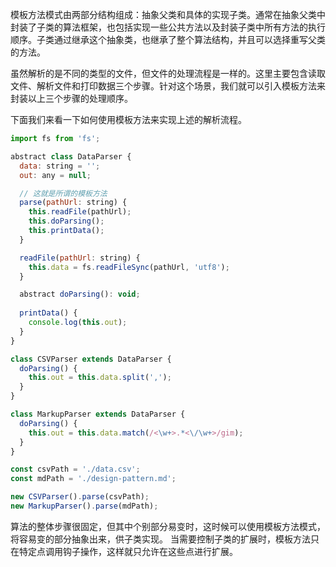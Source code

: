 模板方法模式由两部分结构组成：抽象父类和具体的实现子类。通常在抽象父类中封装了子类的算法框架，也包括实现一些公共方法以及封装子类中所有方法的执行顺序。子类通过继承这个抽象类，也继承了整个算法结构，并且可以选择重写父类的方法。

虽然解析的是不同的类型的文件，但文件的处理流程是一样的。这里主要包含读取文件、解析文件和打印数据三个步骤。针对这个场景，我们就可以引入模板方法来封装以上三个步骤的处理顺序。

下面我们来看一下如何使用模板方法来实现上述的解析流程。

```js
import fs from 'fs';

abstract class DataParser {
  data: string = '';
  out: any = null;

  // 这就是所谓的模板方法
  parse(pathUrl: string) {
    this.readFile(pathUrl);
    this.doParsing();
    this.printData();
  }

  readFile(pathUrl: string) {
    this.data = fs.readFileSync(pathUrl, 'utf8');
  }

  abstract doParsing(): void;
  
  printData() {
    console.log(this.out);
  }
}

class CSVParser extends DataParser {
  doParsing() {
    this.out = this.data.split(',');
  }
}

class MarkupParser extends DataParser {
  doParsing() {
    this.out = this.data.match(/<\w+>.*<\/\w+>/gim);
  }
}

const csvPath = './data.csv';
const mdPath = './design-pattern.md';

new CSVParser().parse(csvPath);
new MarkupParser().parse(mdPath);
```
算法的整体步骤很固定，但其中个别部分易变时，这时候可以使用模板方法模式，将容易变的部分抽象出来，供子类实现。
当需要控制子类的扩展时，模板方法只在特定点调用钩子操作，这样就只允许在这些点进行扩展。
